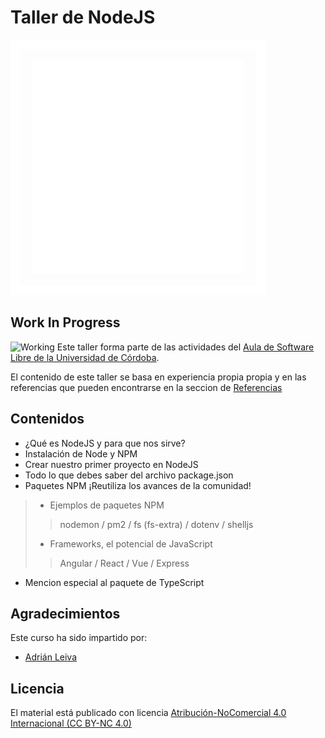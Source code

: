 # Taller de NodeJS

![Aula Software Libre de la UCO](images/logo-cuadrado-invertido.svg)

## Work In Progress

![Working](https://forum.armbian.com/uploads/monthly_2019_02/banner.thumb.png.614f253c1bfac26d6c6cdadb84c1ed15.png)
Este taller forma parte de las actividades del [Aula de Software Libre de la
Universidad de Córdoba](https://www.uco.es/aulasoftwarelibre).

El contenido de este taller se basa en experiencia propia propia y en las referencias que pueden encontrarse en la seccion de [Referencias](https://aulasoftwarelibre.github.io/taller-nodeJs/referencias)

## Contenidos

* ¿Qué es NodeJS y para que nos sirve?
* Instalación de Node y NPM
* Crear nuestro primer proyecto en NodeJS
* Todo lo que debes saber del archivo package.json
* Paquetes NPM ¡Reutiliza los avances de la comunidad!

> * Ejemplos de paquetes NPM
>
> > nodemon / pm2 / fs (fs-extra) / dotenv / shelljs
>
> * Frameworks, el potencial de JavaScript
>
> > Angular / React / Vue / Express

* Mencion especial al paquete de TypeScript

## Agradecimientos

Este curso ha sido impartido por:

* [Adrián Leiva](https://github.com/leivaa21)

## Licencia

El material está publicado con licencia [Atribución-NoComercial 4.0 Internacional (CC BY-NC 4.0)](https://creativecommons.org/licenses/by-nc/4.0/deed.es)
